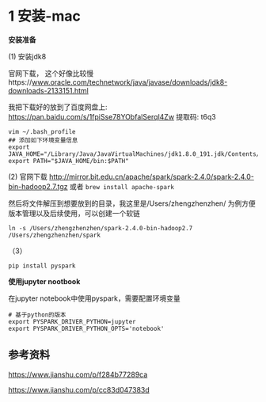 # 1 安装-mac



**安装准备**

(1) 安装jdk8

官网下载， 这个好像比较慢https://www.oracle.com/technetwork/java/javase/downloads/jdk8-downloads-2133151.html


我把下载好的放到了百度网盘上: https://pan.baidu.com/s/1fpiSse78YObfalSerql4Zw 提取码: t6q3

```
vim ~/.bash_profile
## 添加如下环境变量信息
export JAVA_HOME="/Library/Java/JavaVirtualMachines/jdk1.8.0_191.jdk/Contents/Home/"
export PATH="$JAVA_HOME/bin:$PATH"
```

(2) 官网下载 http://mirror.bit.edu.cn/apache/spark/spark-2.4.0/spark-2.4.0-bin-hadoop2.7.tgz
或者 `brew install apache-spark`

然后将文件解压到想要放到的目录，我这里是/Users/zhengzhenzhen/ 为例方便版本管理以及后续使用，可以创建一个软链

```
ln -s /Users/zhengzhenzhen/spark-2.4.0-bin-hadoop2.7 /Users/zhengzhenzhen/spark
```

（3） 

```
pip install pyspark
```




**使用jupyter nootbook**

在jupyter notebook中使用pyspark，需要配置环境变量

```
# 基于python的版本
export PYSPARK_DRIVER_PYTHON=jupyter
export PYSPARK_DRIVER_PYTHON_OPTS='notebook'
```



## 参考资料

https://www.jianshu.com/p/f284b77289ca

https://www.jianshu.com/p/cc83d047383d

